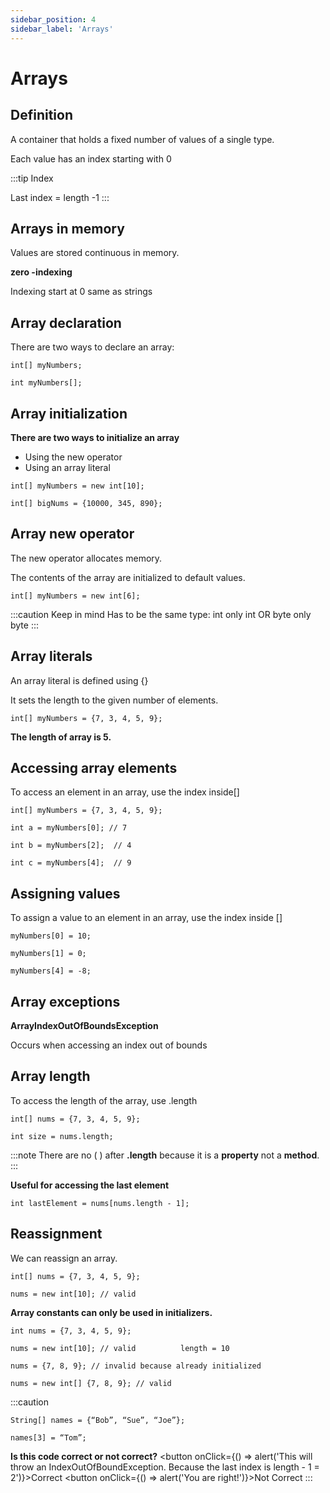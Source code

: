 ```yaml
---
sidebar_position: 4
sidebar_label: 'Arrays'
---
```

# Arrays
## Definition
A container that holds a fixed number of values of a single type.

Each value has an index starting with 0

:::tip Index

Last index = length -1
:::


## Arrays in memory
Values are stored continuous in memory.

**zero -indexing**

Indexing start at 0 same as strings

## Array declaration
There are two ways to declare an array:

```
int[] myNumbers;

int myNumbers[];
```

## Array initialization

**There are two ways to initialize an array**
- Using the new operator
- Using an array literal

```
int[] myNumbers = new int[10];

int[] bigNums = {10000, 345, 890};
```

## Array new operator

The new operator allocates memory.

The contents of the array are initialized to default values.

```
int[] myNumbers = new int[6];
```

:::caution Keep in mind
Has to be the same type: int only int OR byte only byte
:::

## Array literals

An array literal is defined using {}

It sets the length to the given number of elements.

```
int[] myNumbers = {7, 3, 4, 5, 9};
```
**The length of array is 5.**

## Accessing array elements
To access an element in an array, use the index inside[]

```
int[] myNumbers = {7, 3, 4, 5, 9};

int a = myNumbers[0]; // 7

int b = myNumbers[2];  // 4

int c = myNumbers[4];  // 9
```

## Assigning values 
To assign a value to an element in an array, use the index inside []

```
myNumbers[0] = 10;

myNumbers[1] = 0;

myNumbers[4] = -8;
```

## Array exceptions

**ArrayIndexOutOfBoundsException**

Occurs when accessing an index out of bounds

## Array length

To access the length of the array, use .length

```
int[] nums = {7, 3, 4, 5, 9};

int size = nums.length;
```

:::note
There are no ( ) after **.length** because it is a **property** not a **method**.
:::

**Useful for accessing the last element**

```
int lastElement = nums[nums.length - 1];
```

## Reassignment

We can reassign an array.

```
int[] nums = {7, 3, 4, 5, 9};

nums = new int[10]; // valid 
```

**Array constants can only be used in initializers.**

```
int nums = {7, 3, 4, 5, 9};

nums = new int[10]; // valid          length = 10

nums = {7, 8, 9}; // invalid because already initialized

nums = new int[] {7, 8, 9}; // valid 
```

:::caution

```
String[] names = {“Bob”, “Sue”, “Joe”};

names[3] = “Tom”;
```
**Is this code correct or not correct?**
<button onClick={() => alert('This will throw an IndexOutOfBoundException.  Because the last index is length - 1 = 2')}>Correct</button>
<button onClick={() => alert('You are right!')}>Not Correct</button>
:::


















